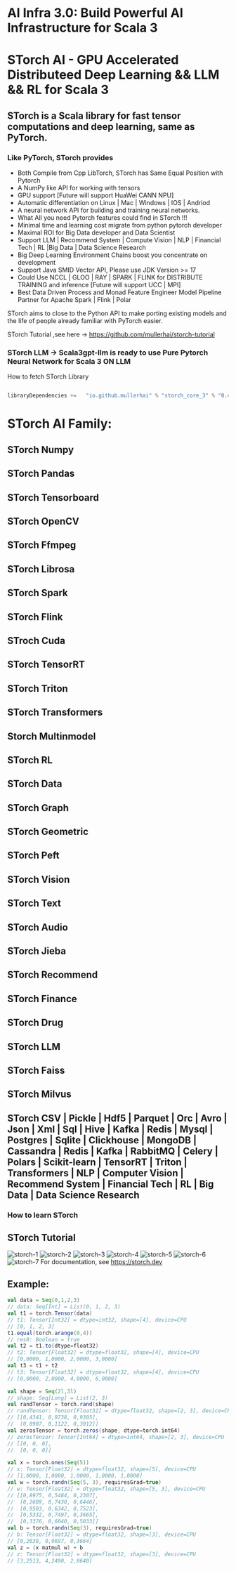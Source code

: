 # AI Infra 3.0:  Build Powerful AI Infrastructure for Scala 3 
# STorch AI - GPU Accelerated Distributeed Deep Learning && LLM && RL for Scala 3

## STorch is a Scala library for fast tensor computations and deep learning, same as PyTorch.
 
### Like PyTorch, STorch provides
* Both Compile from Cpp LibTorch, STorch has Same Equal Position with Pytorch
* A NumPy like API for working with tensors 
* GPU support [Future will support HuaWei CANN NPU]
* Automatic differentiation on Linux | Mac | Windows | IOS | Andriod
* A neural network API for building and training neural networks.
* What All you need Pytorch features could find in STorch !!!
* Minimal time and learning cost migrate from python pytorch developer
* Maximal ROI for Big Data developer and Data Scientist
* Support LLM | Recommend System | Compute Vision | NLP | Financial Tech | RL |Big Data | Data Science Research
* Big Deep Learning Environment Chains boost you concentrate on  development
* Support Java SMID Vector API, Please use JDK Version >= 17
* Could Use NCCL | GLOO | RAY | SPARK | FLINK for DISTRIBUTE TRAINING and inference [Future will support UCC | MPI] 
* Best Data Driven Process and Monad Feature Engineer Model Pipeline Partner for Apache Spark | Flink  | Polar

STorch aims to close to the Python API to make porting existing models and the life of people already familiar with PyTorch easier.

STorch Tutorial ,see here -> https://github.com/mullerhai/storch-tutorial

### STorch LLM -> Scala3gpt-llm is ready to use Pure Pytorch Neural Network for Scala 3 ON LLM
How to fetch STorch Library
```scala 3

libraryDependencies +=   "io.github.mullerhai" % "storch_core_3" % "0.4.7-1.15.2"

```

# STorch AI Family:
## STorch Numpy
## STorch Pandas
## STorch Tensorboard
## STorch OpenCV
## STorch Ffmpeg
## STorch Librosa
## STorch Spark
## STorch Flink
## STroch Cuda
## STorch TensorRT
## STorch Triton
## STorch Transformers
## Storch Multinmodel
## STorch RL
## STorch Data
## STorch Graph
## STorch Geometric
## STorch Peft
## STorch Vision
## STorch Text
## STorch Audio
## STorch Jieba
## STorch Recommend
## STorch Finance
## STorch Drug
## STorch LLM
## STorch Faiss
## STorch Milvus
## STorch CSV | Pickle | Hdf5 | Parquet | Orc | Avro | Json | Xml | Sql | Hive | Kafka | Redis | Mysql | Postgres | Sqlite | Clickhouse | MongoDB | Cassandra | Redis | Kafka | RabbitMQ | Celery | Polars | Scikit-learn | TensorRT | Triton | Transformers | NLP | Computer Vision | Recommend System | Financial Tech | RL | Big Data | Data Science Research


### How to learn STorch
## STorch Tutorial

![storch-1](./docs/images/storch-1.png)
![storch-2](./docs/images/storch-2.png)
![storch-3](./docs/images/storch-3.png)
![storch-4](./docs/images/storch-4.png)
![storch-5](./docs/images/storch-5.png)
![storch-6](./docs/images/storch-6.png)
![storch-7](./docs/images/storch-7.png)
For documentation, see https://storch.dev

## Example:

```scala
val data = Seq(0,1,2,3)
// data: Seq[Int] = List(0, 1, 2, 3)
val t1 = torch.Tensor(data)
// t1: Tensor[Int32] = dtype=int32, shape=[4], device=CPU 
// [0, 1, 2, 3]
t1.equal(torch.arange(0,4))
// res0: Boolean = true
val t2 = t1.to(dtype=float32)
// t2: Tensor[Float32] = dtype=float32, shape=[4], device=CPU 
// [0,0000, 1,0000, 2,0000, 3,0000]
val t3 = t1 + t2
// t3: Tensor[Float32] = dtype=float32, shape=[4], device=CPU 
// [0,0000, 2,0000, 4,0000, 6,0000]

val shape = Seq(2l,3l)
// shape: Seq[Long] = List(2, 3)
val randTensor = torch.rand(shape)
// randTensor: Tensor[Float32] = dtype=float32, shape=[2, 3], device=CPU 
// [[0,4341, 0,9738, 0,9305],
//  [0,8987, 0,1122, 0,3912]]
val zerosTensor = torch.zeros(shape, dtype=torch.int64)
// zerosTensor: Tensor[Int64] = dtype=int64, shape=[2, 3], device=CPU 
// [[0, 0, 0],
//  [0, 0, 0]]

val x = torch.ones(Seq(5))
// x: Tensor[Float32] = dtype=float32, shape=[5], device=CPU 
// [1,0000, 1,0000, 1,0000, 1,0000, 1,0000]
val w = torch.randn(Seq(5, 3), requiresGrad=true)
// w: Tensor[Float32] = dtype=float32, shape=[5, 3], device=CPU 
// [[0,8975, 0,5484, 0,2307],
//  [0,2689, 0,7430, 0,6446],
//  [0,9503, 0,6342, 0,7523],
//  [0,5332, 0,7497, 0,3665],
//  [0,3376, 0,6040, 0,5033]]
val b = torch.randn(Seq(3), requiresGrad=true)
// b: Tensor[Float32] = dtype=float32, shape=[3], device=CPU 
// [0,2638, 0,9697, 0,3664]
val z = (x matmul w) + b
// z: Tensor[Float32] = dtype=float32, shape=[3], device=CPU 
// [3,2513, 4,2490, 2,8640]
```



